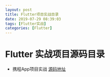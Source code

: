 ```yaml
---
layout: post
title: Flutter项目实战目录
date: 2019-07-29 08:39:03
tags: [Flutter实战]
categories: [Flutter]
---
```


# Flutter 实战项目源码目录

* 携程App项目实战 [源码地址](https://github.com/MarkCHYL/flutter_mark_trip)